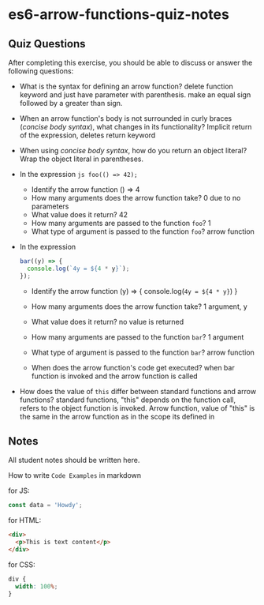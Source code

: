 # es6-arrow-functions-quiz-notes

## Quiz Questions

After completing this exercise, you should be able to discuss or answer the following questions:

- What is the syntax for defining an arrow function?
  delete function keyword and just have parameter with parenthesis. make an equal sign followed by a greater than sign.
- When an arrow function's body is not surrounded in curly braces (_concise body syntax_), what changes in its functionality?
  Implicit return of the expression, deletes return keyword
- When using _concise body syntax_, how do you return an object literal?
  Wrap the object literal in parentheses.
- In the expression
  `js
    foo(() => 42);
    `
  - Identify the arrow function
    () => 4
  - How many arguments does the arrow function take?
    0 due to no parameters
  - What value does it return?
    42
  - How many arguments are passed to the function `foo`?
    1
  - What type of argument is passed to the function `foo`?
    arrow function
- In the expression

  ```js
  bar((y) => {
    console.log(`4y = ${4 * y}`);
  });
  ```

  - Identify the arrow function
    (y) => { console.log(`4y = ${4 * y}`) }

  - How many arguments does the arrow function take?
    1 argument, y
  - What value does it return?
    no value is returned
  - How many arguments are passed to the function `bar`?
    1 argument
  - What type of argument is passed to the function `bar`?
    arrow function
  - When does the arrow function's code get executed?
    when bar function is invoked and the arrow function is called

- How does the value of `this` differ between standard functions and arrow functions?
  standard functions, "this" depends on the function call, refers to the object function is invoked. Arrow function, value of "this" is the same in the arrow function as in the scope its defined in

## Notes

All student notes should be written here.

How to write `Code Examples` in markdown

for JS:

```javascript
const data = 'Howdy';
```

for HTML:

```html
<div>
  <p>This is text content</p>
</div>
```

for CSS:

```css
div {
  width: 100%;
}
```
